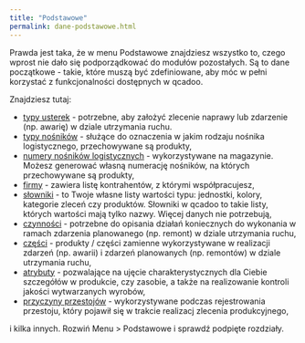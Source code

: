 ```yaml
---
title: "Podstawowe"
permalink: dane-podstawowe.html
---
```


Prawda jest taka, że w menu Podstawowe znajdziesz wszystko to, czego wprost nie dało się podporządkować do modułów pozostałych. Są to dane początkowe - takie, które muszą być zdefiniowane, aby móc w pełni korzystać z funkcjonalności dostępnych w qcadoo. 

Znajdziesz tutaj:
- [typy usterek](/typy-usterek) - potrzebne, aby założyć zlecenie naprawy lub zdarzenie (np. awarię) w dziale utrzymania ruchu.
- [typy nośników](/typy-nosnikow) - służące do oznaczenia w jakim rodzaju nośnika logistycznego, przechowywane są produkty,
- [numery nośników logistycznych](/numery-wlasne-palet) - wykorzystywane na magazynie. Możesz generować własną numerację nośników, na których przechowywane są produkty,
- [firmy](/firmy) - zawiera listę kontrahentów, z którymi współpracujesz,
- [słowniki](/slowniki) - to Twoje własne listy wartości typu: jednostki, kolory, kategorie zleceń czy produktów. Słowniki w qcadoo to takie listy, których wartości mają tylko nazwy. Więcej danych nie potrzebują,
- [czynności](/czynnosci) - potrzebne do opisania działań koniecznych do wykonania w ramach zdarzenia planowanego (np. remont) w dziale utrzymania ruchu,
- [części](/czesci) - produkty / części zamienne wykorzystywane w realizacji zdarzeń (np. awarii) i zdarzeń planowanych (np. remontów) w dziale utrzymania ruchu,
- [atrybuty](/atrybuty) - pozwalające na ujęcie charakterystycznych dla Ciebie szczegółów w produkcie, czy zasobie, a także na realizowanie kontroli jakości wytwarzanych wyrobów,
- [przyczyny przestojów](/przyczyny-przestojow) - wykorzystywane podczas rejestrowania przestoju, który pojawił się w trakcie realizacj zlecenia produkcyjnego,

i kilka innych. Rozwiń Menu > Podstawowe i sprawdź podpięte rozdziały.

